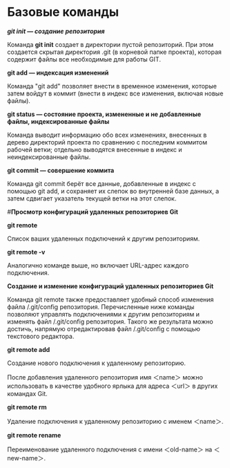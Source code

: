 # **Базовые команды**

**_git init — создание репозитория_**

Команда __git init__ создает в директории пустой репозиторий. При этом создается скрытая директория .git (в корневой папке проекта), которая содержит файлы все необходимые для работы GIT.

**git add — индексация изменений**

Команда "git add" позволяет внести в временное изменения, которые затем войдут в коммит (внести в индекс все изменения, включая новые файлы).

**git status — состояние проекта, измененные и не добавленные файлы, индексированные файлы**

Команда выводит информацию обо всех изменениях,
внесенных в дерево директорий проекта по сравнению с последним коммитом рабочей ветки; отдельно выводятся внесенные в индекс и неиндексированные
файлы.

**git commit — совершение коммита**

Команда git commit берёт все данные, добавленные в индекс с помощью git add, и сохраняет их слепок во внутренней базе данных, а затем сдвигает указатель текущей ветки на этот слепок.

#**Просмотр конфигураций удаленных репозиториев Git**

**git remote**

Список ваших удаленных подключений к другим репозиториям.

**git remote -v**

Аналогично команде выше, но включает URL-адрес каждого подключения.

**Создание и изменение конфигураций удаленных репозиториев Git**

Команда git remote также предоставляет удобный способ изменения файла /.git/config репозитория. Перечисленные ниже команды позволяют управлять подключениями к другим репозиториям и изменять файл /.git/config репозитория. Такого же результата можно достичь, напрямую отредактировав файл /.git/config с помощью текстового редактора.

**git remote add <name> <url>**
  
Создание нового подключения к удаленному репозиторию. 
 
После добавления удаленного репозитория имя ＜name＞ можно использовать в качестве удобного ярлыка для адреса ＜url＞ в других командах Git.

**git remote rm <name>**
  
Удаление подключения к удаленному репозиторию с именем ＜name＞.

**git remote rename <old-name> <new-name>**
  
Переименование удаленного подключения с имени ＜old-name＞ на ＜new-name＞.
